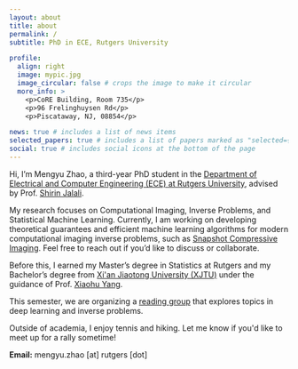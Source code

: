 ```yaml
---
layout: about
title: about
permalink: /
subtitle: PhD in ECE, Rutgers University

profile:
  align: right
  image: mypic.jpg
  image_circular: false # crops the image to make it circular
  more_info: >
    <p>CoRE Building, Room 735</p>
    <p>96 Frelinghuysen Rd</p>
    <p>Piscataway, NJ, 08854</p>

news: true # includes a list of news items
selected_papers: true # includes a list of papers marked as "selected={true}"
social: true # includes social icons at the bottom of the page
---
```



Hi, I’m Mengyu Zhao, a third-year PhD student in the [Department of Electrical and Computer Engineering (ECE) at Rutgers University](https://www.ece.rutgers.edu/), advised by Prof. [Shirin Jalali](https://sites.google.com/site/shirinjalali/home).

My research focuses on Computational Imaging, Inverse Problems, and Statistical Machine Learning. Currently, I am working on developing theoretical guarantees and efficient machine learning algorithms for modern computational imaging inverse problems, such as [Snapshot Compressive Imaging](https://en.wikipedia.org/wiki/Snapshot_hyperspectral_imaging). Feel free to reach out if you’d like to discuss or collaborate.

Before this, I earned my Master’s degree in Statistics at Rutgers and my Bachelor’s degree from [Xi'an Jiaotong University (XJTU)](http://en.xjtu.edu.cn/) under the guidance of Prof. [Xiaohu Yang](https://gr.xjtu.edu.cn/web/xiaohuyang).

This semester, we are organizing a [reading group](https://sites.google.com/view/readinggroupforinverseprob/about) that explores topics in deep learning and inverse problems.

Outside of academia, I enjoy tennis and hiking. Let me know if you'd like to meet up for a rally sometime!

**Email:** mengyu.zhao [at] rutgers [dot]